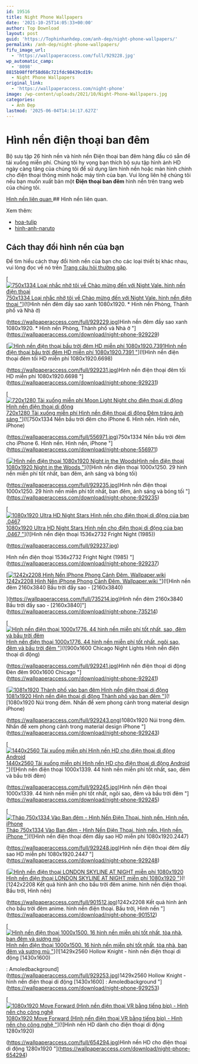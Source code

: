 ```yaml
---
id: 19516
title: Night Phone Wallpapers
date: '2021-10-25T14:05:33+00:00'
author: Top Download
layout: post
guid: 'https://Tophinhanhdep.com/anh-dep/night-phone-wallpapers/'
permalink: /anh-dep/night-phone-wallpapers/
fifu_image_url:
  - 'https://wallpaperaccess.com/full/929228.jpg'
wp_automatic_camp:
  - '8098'
8815b98ff0f58d68c721fdc98439cd19:
  - Night Phone Wallpapers
original_link:
  - 'https://wallpaperaccess.com/night-phone'
image: /wp-content/uploads/2021/10/Night-Phone-Wallpapers.jpg
categories:
  - Ảnh Đẹp
lastmod: '2025-06-04T14:14:17.627Z'
---
```

# Hình nền điện thoại ban đêm

Bộ sưu tập 26 hình nền và hình nền Điện thoại ban đêm hàng đầu có sẵn để tải xuống miễn phí. Chúng tôi hy vọng bạn thích bộ sưu tập hình ảnh HD ngày càng tăng của chúng tôi để sử dụng làm hình nền hoặc màn hình chính cho điện thoại thông minh hoặc máy tính của bạn. Vui lòng liên hệ chúng tôi nếu bạn muốn xuất bản một **Điện thoại ban đêm** hình nền trên trang web của chúng tôi.

[Hình nền liên quan ](#related) ## Hình nền liên quan.

   
 Xem thêm:

   
- [hoa-tulip](https://tophinhanhdep.com/hinh-hoa-dep/hoa-tulip/)
- [hinh-anh-naruto](https://tophinhanhdep.com/anh-naruto/hinh-anh-naruto/)

## Cách thay đổi hình nền của bạn

Để tìm hiểu cách thay đổi hình nền của bạn cho các loại thiết bị khác nhau, vui lòng đọc về nó trên [Trang câu hỏi thường gặp](https://tophinhanhdep.com/faq/).

  
[[![750x1334 Loại nhắc nhở tôi về Chào mừng đến với Night Vale.  hình nền điện thoại](https://wallpaperaccess.com/full/929228.jpg)750x1334 Loại nhắc nhở tôi về Chào mừng đến với Night Vale. hình nền điện thoại "](https://wallpaperaccess.com/download/night-phone-929228)](![Hình nền đêm đầy sao xanh 1080x1920.  * Hình nền Phòng, Thành phố và Nhà ở)

(https://wallpaperaccess.com/full/929229.jpg)Hình nền đêm đầy sao xanh 1080x1920. \* Hình nền Phòng, Thành phố và Nhà ở "](https://wallpaperaccess.com/download/night-phone-929229)

[[![Hình nền điện thoại bầu trời đêm HD miễn phí 1080x1920.7391](https://wallpaperaccess.com/full/148508.jpg)Hình nền điện thoại bầu trời đêm HD miễn phí 1080x1920.7391 "](https://wallpaperaccess.com/download/night-phone-148508)](![Hình nền điện thoại đêm tối HD miễn phí 1080x1920.6698)

(https://wallpaperaccess.com/full/929231.jpg)Hình nền điện thoại đêm tối HD miễn phí 1080x1920.6698 "](https://wallpaperaccess.com/download/night-phone-929231)

[[![720x1280 Tải xuống miễn phí Moon Light Night cho điện thoại di động Hình nền điện thoại di động](https://wallpaperaccess.com/full/929232.jpg)720x1280 Tải xuống miễn phí Hình nền điện thoại di động Đêm trăng ánh sáng "](https://wallpaperaccess.com/download/night-phone-929232)](![750x1334 Nền bầu trời đêm cho iPhone 6.  Hình nền.  Hình nền, iPhone)

(https://wallpaperaccess.com/full/556971.jpg)750x1334 Nền bầu trời đêm cho iPhone 6. Hình nền. Hình nền, iPhone "](https://wallpaperaccess.com/download/night-phone-556971)

[[![Hình nền điện thoại 1080x1920 Night in the Woods](https://wallpaperaccess.com/full/929234.png)Hình nền điện thoại 1080x1920 Night in the Woods "](https://wallpaperaccess.com/download/night-phone-929234)](![Hình nền điện thoại 1000x1250.  29 hình nền miễn phí tốt nhất, ban đêm, ánh sáng và bóng tối)

(https://wallpaperaccess.com/full/929235.jpg)Hình nền điện thoại 1000x1250. 29 hình nền miễn phí tốt nhất, ban đêm, ánh sáng và bóng tối "](https://wallpaperaccess.com/download/night-phone-929235)

[[![1080x1920 Ultra HD Night Stars Hình nền cho điện thoại di động của bạn .0467](https://wallpaperaccess.com/full/929236.png)1080x1920 Ultra HD Night Stars Hình nền cho điện thoại di động của bạn .0467 "](https://wallpaperaccess.com/download/night-phone-929236)](![Hình nền điện thoại 1536x2732 Fright Night (1985))

(https://wallpaperaccess.com/full/929237.jpg)

Hình nền điện thoại 1536x2732 Fright Night (1985) "](https://wallpaperaccess.com/download/night-phone-929237)

[[![1242x2208 Hình Nền IPhone Phong Cảnh Đêm.  Wallpaper.wiki](https://wallpaperaccess.com/full/698238.jpg)1242x2208 Hình Nền iPhone Phong Cảnh Đêm. Wallpaper.wiki "](https://wallpaperaccess.com/download/night-phone-698238)](![Hình nền đêm 2160x3840 Bầu trời đầy sao - [2160x3840)

](https://wallpaperaccess.com/full/735214.jpg)Hình nền đêm 2160x3840 Bầu trời đầy sao - \[2160x3840\]"](https://wallpaperaccess.com/download/night-phone-735214)

[[![Hình nền điện thoại 1000x1776.  44 hình nền miễn phí tốt nhất, sao, đêm và bầu trời đêm](https://wallpaperaccess.com/full/929240.jpg)Hình nền điện thoại 1000x1776. 44 hình nền miễn phí tốt nhất, ngôi sao, đêm và bầu trời đêm "](https://wallpaperaccess.com/download/night-phone-929240)](![900x1600 Chicago Night Lights Hình nền điện thoại di động)

(https://wallpaperaccess.com/full/929241.jpg)Hình nền điện thoại di động Đèn đêm 900x1600 Chicago "](https://wallpaperaccess.com/download/night-phone-929241)

[[![1081x1920 Thành phố vào ban đêm Hình nền điện thoại di động](https://wallpaperaccess.com/full/421124.jpg)1081x1920 Hình nền điện thoại di động Thành phố vào ban đêm "](https://wallpaperaccess.com/download/night-phone-421124)](![1080x1920 Núi trong đêm.  Nhấn để xem phong cảnh trong material design iPhone)

(https://wallpaperaccess.com/full/929243.png)1080x1920 Núi trong đêm. Nhấn để xem phong cảnh trong material design iPhone "](https://wallpaperaccess.com/download/night-phone-929243)

[[![1440x2560 Tải xuống miễn phí Hình nền HD cho điện thoại di động Android](https://wallpaperaccess.com/full/39874.jpg)1440x2560 Tải xuống miễn phí Hình nền HD cho điện thoại di động Android "](https://wallpaperaccess.com/download/night-phone-39874)](![Hình nền điện thoại 1000x1339.  44 hình nền miễn phí tốt nhất, sao, đêm và bầu trời đêm)

(https://wallpaperaccess.com/full/929245.jpg)Hình nền điện thoại 1000x1339. 44 hình nền miễn phí tốt nhất, ngôi sao, đêm và bầu trời đêm "](https://wallpaperaccess.com/download/night-phone-929245)

[[![Tháp 750x1334 Vào Ban đêm - Hình Nền Điện Thoại.  hình nền.  Hình nền, iPhone](https://wallpaperaccess.com/full/622809.png)Tháp 750x1334 Vào Ban đêm - Hình Nền Điện Thoại. hình nền. Hình nền, iPhone "](https://wallpaperaccess.com/download/night-phone-622809)](![Hình nền điện thoại đêm đầy sao HD miễn phí 1080x1920.2447)

(https://wallpaperaccess.com/full/929248.jpg)Hình nền điện thoại đêm đầy sao HD miễn phí 1080x1920.2447 "](https://wallpaperaccess.com/download/night-phone-929248)

[[![Hình nền điện thoại LONDON SKYLINE AT NIGHT miễn phí 1080x1920](https://wallpaperaccess.com/full/501110.jpg)Hình nền điện thoại LONDON SKYLINE AT NIGHT miễn phí 1080x1920 "](https://wallpaperaccess.com/download/night-phone-501110)](![1242x2208 Kết quả hình ảnh cho bầu trời đêm anime.  hình nền điện thoại.  Bầu trời, Hình nền)

(https://wallpaperaccess.com/full/901512.jpg)1242x2208 Kết quả hình ảnh cho bầu trời đêm anime. hình nền điện thoại. Bầu trời, Hình nền "](https://wallpaperaccess.com/download/night-phone-901512)

[[![Hình nền điện thoại 1000x1500.  16 hình nền miễn phí tốt nhất, tòa nhà, ban đêm và sương mù](https://wallpaperaccess.com/full/929251.jpg)Hình nền điện thoại 1000x1500. 16 hình nền miễn phí tốt nhất, tòa nhà, ban đêm và sương mù "](https://wallpaperaccess.com/download/night-phone-929251)](![1429x2560 Hollow Knight - hình nền điện thoại di động [1430x1600)

 : Amoledbackground](https://wallpaperaccess.com/full/929253.jpg)1429x2560 Hollow Knight - hình nền điện thoại di động \[1430x1600\] : Amoledbackground "](https://wallpaperaccess.com/download/night-phone-929253)

[[![1080x1920 Move Forward (Hình nền điện thoại VR bằng tiếng bíp) - Hình nền cho công nghệ](https://wallpaperaccess.com/full/797224.jpg)1080x1920 Move Forward (Hình nền điện thoại VR bằng tiếng bíp) - Hình nền cho công nghệ "](https://wallpaperaccess.com/download/night-phone-797224)](![Hình nền HD dành cho điện thoại di động 1280x1920)

(https://wallpaperaccess.com/full/654294.jpg)Hình nền HD cho điện thoại di động 1280x1920 "](https://wallpaperaccess.com/download/night-phone-654294)
